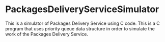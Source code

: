 # PackagesDeliveryServiceSimulator
This is a simulator of Packages Delivery Service using C code. This is a C program that uses priority queue data structure in order to simulate the work of the Packages Delivery Service.
